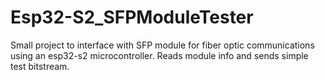# Esp32-S2_SFPModuleTester
Small project to interface with SFP module for fiber optic communications using an esp32-s2 microcontroller. Reads module info and sends simple test bitstream.
